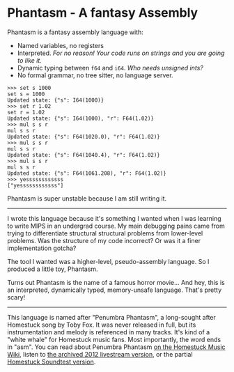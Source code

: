 # Phantasm - A fantasy Assembly

Phantasm is a fantasy assembly language with:

 - Named variables, no registers
 - Interpreted. *For no reason! Your code runs on strings and you are going to like it.*
 - Dynamic typing between `f64` and `i64`. *Who needs unsigned ints?*
 - No formal grammar, no tree sitter, no language server.

```
>>> set s 1000 
set s = 1000
Updated state: {"s": I64(1000)}
>>> set r 1.02 
set r = 1.02
Updated state: {"s": I64(1000), "r": F64(1.02)}
>>> mul s s r
mul s s r
Updated state: {"s": F64(1020.0), "r": F64(1.02)}
>>> mul s s r
mul s s r
Updated state: {"s": F64(1040.4), "r": F64(1.02)}
>>> mul s s r
mul s s r
Updated state: {"s": F64(1061.208), "r": F64(1.02)}
>>> yessssssssssss
["yessssssssssss"]

```

Phantasm is super unstable because I am still writing it.

---


I wrote this language because it's something I wanted when I was learning to write MIPS in an undergrad course.  My main debugging pains came from trying to differentiate structural structural problems from lower-level problems. Was the structure of my code incorrect? Or was it a finer implementation gotcha?

The tool I wanted was a higher-level, pseudo-assembly language. So I produced a little toy, Phantasm.

Turns out Phantasm is the name of a famous horror movie... And hey, this is an interpreted, dynamically typed, memory-unsafe language. That's pretty scary!

---

This language is named after "Penumbra Phantasm", a long-sought after Homestuck song by Toby Fox. It was never released in full, but its instrumentation and melody is referenced in many tracks. It's kind of a "white whale" for Homestuck music fans. Most importantly, the word ends in "asm". You can read about Penumbra Phantasm [on the Homestuck Music Wiki](https://hsmusic.wiki/track/penumbra-phantasm/), listen to [the archived 2012 livestream version](https://www.youtube.com/watch?v=RIq4GrMv96I), or the partial [Homestuck Soundtest version](https://www.youtube.com/watch?v=OdntMzdkFnk).
